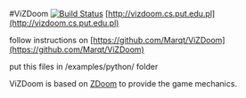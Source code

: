 #ViZDoom [![Build Status](https://travis-ci.org/Marqt/ViZDoom.svg?branch=master)](https://travis-ci.org/Marqt/ViZDoom)
[http://vizdoom.cs.put.edu.pl](http://vizdoom.cs.put.edu.pl)

follow instructions on [https://github.com/Marqt/ViZDoom](https://github.com/Marqt/ViZDoom)

put this files in /examples/python/ folder 


ViZDoom is based on [ZDoom](https://github.com/rheit/zdoom) to provide the game mechanics.
